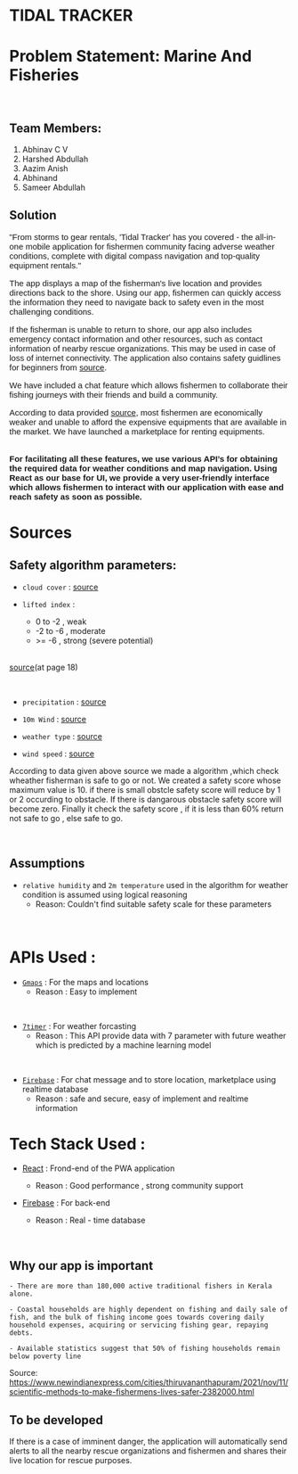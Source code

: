 # TIDAL TRACKER
# Problem Statement: Marine And Fisheries

<br>

## Team Members:
<ol>
 <li>Abhinav C V</li>
 <li>Harshed Abdullah</li>
 <li>Aazim Anish</li>
 <li>Abhinand</li>
 <li>Sameer Abdullah</li>
</ol>

## Solution
<span style="font-family: sans-serif; font-size: 15px;">
"From storms to gear rentals, 'Tidal Tracker' has you covered - the all-in-one mobile application for fishermen community facing adverse weather conditions, complete with digital compass navigation and top-quality equipment rentals."

<br>

The app displays a map of the fisherman's live location and provides directions back to the shore. Using our app, fishermen can quickly access the information they need to navigate back to safety even in the most challenging conditions.

If the fisherman is unable to return to shore, our app also includes emergency contact information and other resources, such as contact information of nearby rescue organizations. This may be used in case of loss of internet connectivity. The application also contains safety guidlines for beginners from [source](https://www.takemefishing.org/how-to-fish/fishing-safety/).


 We have included a chat feature which allows fishermen to collaborate their fishing journeys with their friends and build a community. 
 
 According to data provided [source](https://www.newindianexpress.com/cities/thiruvananthapuram/2021/nov/11/scientific-methods-to-make-fishermens-lives-safer-2382000.html), most fishermen are economically weaker and unable to afford the expensive equipments that are available in the market. We have launched a marketplace for renting equipments.

<br>

<strong>
For facilitating all these features, we use various API’s for obtaining the required data for weather conditions and map navigation. Using React as our base for UI, we provide a very user-friendly interface which allows fishermen to interact with our application with ease and reach safety as soon as possible.</strong></span>

<br>

# Sources

## Safety algorithm parameters:
- `cloud cover` : [source](https://www.researchgate.net/figure/Figure-D1-below-shows-the-Okta-Scale-or-eights-method-of-recording-cloud-cover-while-in_fig2_347625803) 
    
- `lifted index` : 
    - 0 to -2 , weak <br>
    - -2 to -6 , moderate
    - \>= -6 , strong (severe potential) 
  <br>
[source](https://edwilliams.org/smxgigpdf/smx2003.pdf)(at page 18)

<br>

- `precipitation` : [source](https://www.baranidesign.com/faq-articles/2020/1/19/rain-rate-intensity-classification)

- `10m Wind` : [source](https://en.wikipedia.org/wiki/Beaufort_scale)

- `weather type` : [source](https://github.com/Yeqzids/7timer-issues/wiki/Wiki)

- `wind speed` : [source](https://github.com/Yeqzids/7timer-issues/wiki/Wiki#civil-and-civil-light)

According to data given above source we made a algorithm ,which check wheather fisherman is safe to go or not. We created a safety score whose maximum value is 10. if there is small obstcle safety score will reduce by 1 or 2 occurding to obstacle. If there is dangarous obstacle safety score will become zero. Finally it check the safety score , if it is less than 60% return not safe to go , else safe to go.

<br>

## Assumptions

- `relative humidity` and `2m temperature` used in the algorithm for weather condition is assumed using logical reasoning  
   - Reason: Couldn't find suitable safety scale for these parameters

<br>

# APIs Used :
- [`Gmaps`](https://www.npmjs.com/package/google-maps-react "Google Maps npm") : For the maps and locations
   - Reason : Easy to implement 

<br>    

- [`7timer`](http://www.7timer.cn/index.php?product=civil&lon=-97&lat=38&lang=en&ac=0&unit=metric&tzshift=0&site= "7timer API") : For weather forcasting 
   - Reason : This API provide data with 7 parameter with future weather which is predicted by a machine learning model 

<br>

- [`Firebase`](https://firebase.google.com/docs/reference/js/database.md#database_package "Firebase API") : For chat message and to store location, marketplace using realtime database
   - Reason : safe and secure, easy of implement and realtime information

# Tech Stack Used :
- [React](https://reactjs.org/ "React home") : Frond-end of the PWA application
   - Reason : Good performance , strong community support

- [Firebase](https://firebase.google.com/ "Firebase home") : For back-end 
   - Reason : Real - time database 
    
<br>

## Why our app is important 

    - There are more than 180,000 active traditional fishers in Kerala alone.
  
    - Coastal households are highly dependent on fishing and daily sale of fish, and the bulk of fishing income goes towards covering daily   household expenses, acquiring or servicing fishing gear, repaying debts.
  
    - Available statistics suggest that 50% of fishing households remain below poverty line

Source: https://www.newindianexpress.com/cities/thiruvananthapuram/2021/nov/11/scientific-methods-to-make-fishermens-lives-safer-2382000.html


## To be developed

If there is a case of imminent danger, the application will automatically send alerts to all the nearby rescue organizations and fishermen and shares their live location for rescue purposes.
